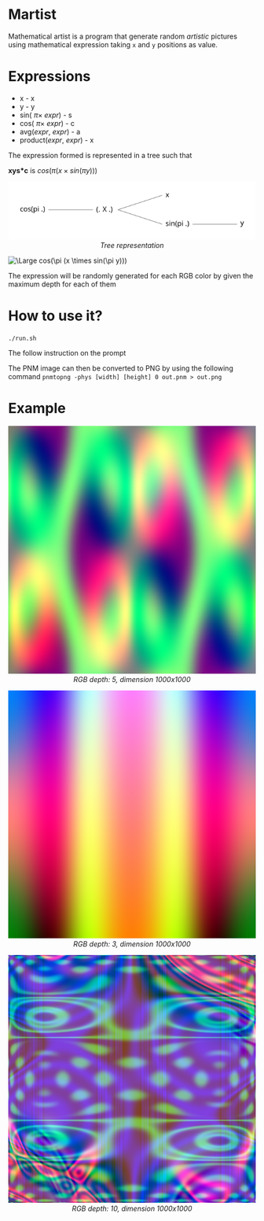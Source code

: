 # Martist

Mathematical artist is a program that generate random *artistic* pictures using mathematical expression taking `x` and `y` positions as value.

# Expressions

- x - x
- y - y
- sin( $\pi \times$ *expr*) - s
- cos( $\pi \times$ *expr*) - c
- avg(*expr*, *expr*) - a
- product(*expr*, *expr*) - x

The expression formed is represented in a tree such that 

**xys*c** is $cos(\pi ( x \times sin(\pi y)))$

<p align="center">
  <img src="https://github.com/Julien-Gustin/Martist/blob/master/figures/tree.png?raw=true" />
  <br>
  <em style="text-align:center">Tree representation</em>
</p>

<img src="https://latex.codecogs.com/svg.latex?\Large&space;cos(\pi (x \times sin(\pi y)))" title="\Large cos(\pi (x \times sin(\pi y)))" />

The expression will be randomly generated for each RGB color by given the maximum depth for each of them

# How to use it?

`./run.sh`

The follow instruction on the prompt

The PNM image can then be converted to PNG by using the following command
`pnmtopng -phys [width] [height] 0 out.pnm > out.png`

# Example

<p align="center">
  <img src="https://github.com/Julien-Gustin/Martist/blob/master/figures/out1.png?raw=true" />
  <br>
  <em style="text-align:center">RGB depth: 5, dimension 1000x1000</em>
</p>


<p align="center">
  <img src="https://github.com/Julien-Gustin/Martist/blob/master/figures/out2.png?raw=true" />
  <br>
  <em style="text-align:center">RGB depth: 3, dimension 1000x1000</em>
</p>

<p align="center">
  <img src="https://github.com/Julien-Gustin/Martist/blob/master/figures/out3.png?raw=true" />
  <br>
  <em style="text-align:center">RGB depth: 10, dimension 1000x1000</em>
</p>